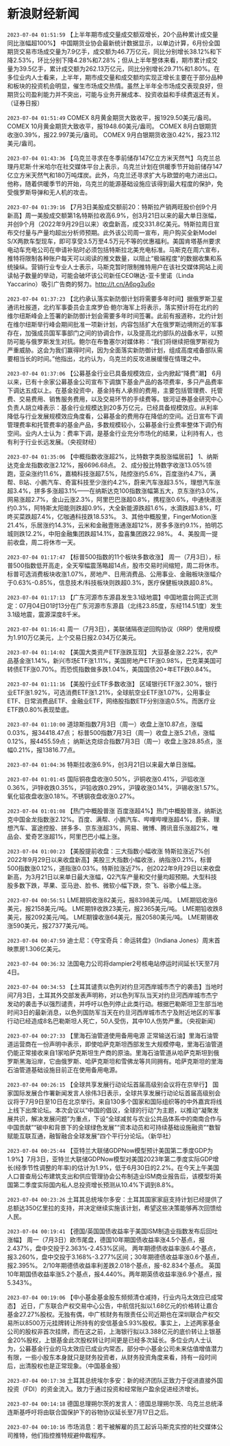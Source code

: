 # 新浪财经新闻
`2023-07-04 01:51:59`   【上半年期市成交量成交额双增长，20个品种累计成交量同比涨幅超100%】 中国期货业协会最新统计数据显示，以单边计算，6月份全国期货交易市场成交量为7.9亿手，成交额为46.7万亿元，同比分别增长38.12%和下降2.53%，环比分别下降4.28%和7.28%；但从上半年整体来看，期市累计成交量为39.5亿手，累计成交额为262.13万亿元，同比分别增长29.71%和1.80%。在多位业内人士看来，上半年，期市成交量和成交额均实现正增长主要在于部分品种和板块的投资机会明显，催生市场成交热情。虽然上半年全市场成交表现良好，但期货公司盈利能力并不突出，可能与业务开展成本、投资收益和手续费返还有关。（证券日报）

`2023-07-04 01:51:49` COMEX 8月黄金期货大致收平，报1929.50美元/盎司。
COMEX 10月黄金期货大致收平，报1948.60美元/盎司。
COMEX 8月白银期货收涨0.39%，报22.997美元/盎司。
COMEX 9月白银期货收涨0.42%，报23.112美元/盎司。

`2023-07-04 01:43:36` 【乌克兰寻求在冬季前储存147亿立方米天然气】乌克兰总理丹尼斯·什米哈尔在社交媒体平台上表示，乌克兰计划在供暖季节开始前储存147亿立方米天然气和180万吨煤炭。此外，乌克兰还寻求扩大与欧盟的电力进出口。他称，随着供暖季节的开始，乌克兰的能源基础设施应该得到最大程度的保护，免受俄罗斯导弹和无人机的攻击。

`2023-07-04 01:39:16` 【7月3日美股成交额前20：特斯拉产销两旺股价创9个月新高】周一美股成交额第1名特斯拉收高6.9%，创3月21日以来的最大单日涨幅，并创9个月（2022年9月29日以来）收盘新高，成交331.8亿美元。特斯拉周日宣布交付量与产量均超出分析师预期。此外该公司周一宣布，用户购买全新Model S/X两款车型现车，即可享受3.5万至4.5万元不等的优惠福利。美国肯塔基州要求电动车充电公司在申请补贴时必须包括特斯拉北美充电标准。马斯克在周六宣布，推特将限制各种账户每天可以阅读的推文数量，以阻止“极端程度”的数据收集和系统操纵。营销行业专业人士表示，马斯克暂时限制推特用户在该社交媒体网站上阅读帖子数量的举动，可能会破坏该公司新任CEO琳达-亚卡里诺（Linda Yaccarino）吸引广告商的努力。http://t.cn/A6pg3u6o

`2023-07-04 01:37:23` 【北约承认落实新防御计划将需要多年时间】据俄罗斯卫星通讯社报道，北约军事委员会主席罗伯·鲍尔海军上将表示，落实预计将在北约的维尔纽斯峰会上签署的新防御计划会需要多年时间签署。此前有报道称，北约计划在维尔纽斯举行峰会期间批准一项新计划，内容包括扩大在俄罗斯边境附近的军事存在，加强成员国军事部门之间的协调合作，以及提高北约部队的战备水平，以预防可能与俄罗斯发生对抗。鲍尔在布鲁塞尔对媒体称：“我们将继续把俄罗斯视为严重威胁。这会为我们赢得时间，因为全面落实新防御计划，组成高度戒备部队需要相当长的时间。”他指出，北约认为，乌克兰的反攻进展缓慢在情理之中。

`2023-07-04 01:37:06` 【公募基金行业已具备规模效应，业内掀起“降费”潮】 6月以来，已有十余家公募基金公司宣布下调旗下基金产品的各项费率，多只产品费率下调达五成以上。在基金投资中，基金持有人承担的费用，主要包括管理费、托管费、交易费用、销售服务费用，以及交易环节的手续费等。银河证券基金研究中心负责人胡立峰表示：基金行业规模达到20多万亿元，已经具备规模效应。从利率降低与行业发展规模效应角度看，公募基金的费用存在降低的空间。近日宣布下调管理费率和托管费率的基金产品，多数规模较小，公募基金行业费率整体下调仍有空间。业内人士认为：费率下调，是基金行业充分市场化的结果，让利持有人，也有利于行业长远发展。（央视财经）

`2023-07-04 01:35:06` 【中概指数收涨超2%，比特数字类股涨幅居前】 1、纳斯达克金龙指数收涨2.12%，报6696.68点。
2、成分股比特数字收涨13.05%领跑，亚朵涨约11.6%，嘉楠科技涨超7.5%，陆控涨约5.6%，百度涨约4.7%，满帮、B站、小鹏汽车、奇富科技至少涨约4.2%，蔚来汽车涨超3.5%，理想汽车涨超3.4%，拼多多涨超3.1%——在纳斯达克100指数涨幅第五大，京东涨约3.0%，网易涨超2.7%，金山云涨2.3%，阿里巴巴涨超0.8%，携程涨0.6%，中通快递涨约0.3%，阿特斯太阳能则跌超0.9%，大全新能源跌超1.6%，水滴跌超3.8%，叮咚买菜跌超7.4%，亿咖通科技跌18.53%。
3、其他中概股里，FingerMotion涨21.4%，乐居涨约14.3%，云米和金融壹账通涨超12%，房多多涨约9.1%，拍明芯城则跌12.2%，中阳金融集团跌超14.1%，盈喜集团跌22.98%。
4、美股周一提前收盘，周二将休市一天。

`2023-07-04 01:17:47` 【标普500指数的11个板块多数收涨】 周一（7月3日），标普500指数低开高走，全天窄幅震荡略超14点，股市交易时间缩短，周二将休市。标普可选消费板块收涨1.07%，房地产、日用消费品、公用事业、金融板块涨幅介于0.63%-0.85%，信息技术/科技板块则跌超0.3%，医疗保健板块跌超0.8%。

`2023-07-04 01:17:13` 【广东河源市东源县发生3.1级地震】中国地震台网正式测定：07月04日01时13分在广东河源市东源县（北纬23.85度，东经114.51度）发生3.1级地震，震源深度8千米。

`2023-07-04 01:16:41` 周一（7月3日），美联储隔夜逆回购协议（RRP）使用规模为1.910万亿美元，上个交易日报2.034万亿美元。

`2023-07-04 01:14:02` 【美国大类资产ETF涨跌互现】 大豆基金涨2.22%，农产品基金涨1.14%，新兴市场ETF涨1.11%，美国房地产ETF涨0.98%，巴克莱美国可转债ETF涨0.70%。而恐慌指数做多跌1.04%，美国国债20+年ETF跌0.84%。

`2023-07-04 01:11:16` 【美股行业ETF多数收涨】 区域银行ETF涨2.30%，银行业ETF涨1.92%，可选消费ETF涨1.21%，全球航空业ETF涨1.07%，公用事业ETF、日常消费品ETF、金融业ETF，网络股指数ETF分别涨逾0.5%。而医疗业ETF跌0.80%表现垫底。

`2023-07-04 01:10:00`   道琼斯指数7月3日（周一）收盘上涨10.87点，涨幅0.03%，报34418.47点；
标普500指数7月3日（周一）收盘上涨5.21点，涨幅0.12%，报4455.59点；
纳斯达克综合指数7月3日（周一）收盘上涨28.85点，涨幅0.21%，报13816.77点。

`2023-07-04 01:04:36` 特斯拉收涨6.9%，创3月21日以来最大单日涨幅。

`2023-07-04 01:01:45` 国际铜夜盘收涨0.50%，沪铜收涨0.41%，沪铝收涨0.36%，沪锌收跌0.35%，沪铅收跌0.29%，沪镍收涨0.14%，沪锡收涨1.57%。氧化铝夜盘收涨0.18%。不锈钢夜盘收涨0.27%。

`2023-07-04 01:01:08`   【热门中概股普涨 百度涨超4%】热门中概股普涨，纳斯达克中国金龙指数涨2.12%。百度、满帮、小鹏汽车、哔哩哔哩涨超4%，蔚来、理想汽车、富途控股、拼多多、京东涨超3%，网易、微博、腾讯音乐涨超2%，唯品会、爱奇艺涨超1%，阿里巴巴小幅上涨。

`2023-07-04 01:00:23` 【美股提前收盘：三大指数小幅收涨 特斯拉涨近7%创2022年9月29日以来收盘新高】美股三大指数小幅收涨，纳指涨0.21%，标普500指数涨0.12%，道指涨0.03%。特斯拉涨近7%，创2022年9月29日以来收盘新高，为3月21日以来单日最大涨幅，Q2汽车产量和交付量均超预期。大型科技股多数下跌，苹果、亚马逊、脸书、微软小幅下跌，奈飞、谷歌小幅上涨。

`2023-07-04 00:56:51` LME期铜收涨82美元，报8398美元/吨。
LME期铝收涨6美元，报2158美元/吨。
LME期锌收跌23美元，报2365美元/吨。
LME期铅收跌8美元，报2092美元/吨。
LME期镍收涨64美元，报20580美元/吨。
LME期锡收涨590美元，报27377美元/吨。

`2023-07-04 00:47:59` 迪士尼：《夺宝奇兵：命运转盘》（Indiana Jones）周末首映票房1.306亿美元。

`2023-07-04 00:36:32` 法国电力公司将dampier2号核电站停运时间延长1天至7月4日。

`2023-07-04 00:34:53` 【土耳其谴责以色列对约旦河西岸城市杰宁的袭击】当地时间7月3日，土耳其外交部发表声明称，对以色列军队当天对约旦河西岸城市杰宁发动的袭击予以强烈谴责，并呼吁以色列停止此类行动。根据巴勒斯坦卫生部当地时间3日的最新消息，以色列国防军当天在约旦河西岸城市杰宁及附近地区的军事行动已经造成8名巴勒斯坦人死亡，50人受伤，其中10人伤势严重。（央视新闻）

`2023-07-04 00:27:33` 【里海石油管道使用备用电源 正常输送石油】里海石油管道运营商在一份声明中表示，即使哈萨克斯坦西部发生大规模停电，里海石油管道仍能正常接收来自1家哈萨克斯坦生产商的原油。里海石油管道从哈萨克斯坦到俄罗斯黑海沿岸，它由俄罗斯、哈萨克斯坦和雪佛龙等共同拥有。哈萨克斯坦的里海石油管道基础设施目前正在使用备用电源。

`2023-07-04 00:26:15` 【全球共享发展行动论坛首届高级别会议将在京举行】 国家国际发展合作署新闻发言人徐伟3日表示，全球共享发展行动论坛首届高级别会议将于7月9日至10日在北京举行。来自130多个国家和国际组织等的中外嘉宾将线上线下出席论坛。本次会议以“中国的倡议，全球的行动”为主题，以推动“凝聚发展共识，解决发展问题”为重点，下设“全球减贫与农业公共品体系中的南南合作与中国贡献”“碳中和背景下的全球绿色发展”“资本动员和可持续基础设施融资”“数智赋能互联互通，融智融合全球发展”四个平行分论坛。（新华社）

`2023-07-04 00:25:44` 【亚特兰大联储GDPNow模型预计美国第二季度GDP为1.9%】7月3日，亚特兰大联储GDPNow模型对美国2023年第二季度实际GDP增长(经季节性调整的年率)的估计为1.9%，低于6月30日的2.2%。在今天上午美国人口普查局公布建筑支出和供应管理协会公布制造业ISM商业报告后，该模型将美国第二季度实际国内私人总投资增长预测从10.4%下调到8.8%。

`2023-07-04 00:23:26` 土耳其总统埃尔多安：土耳其国家家庭支持计划已经提供了总额达350亿里拉的支持，并决定继续实施该计划，希望这些决策能够再次回馈给人民。

`2023-07-04 00:19:41` 【德国/英国国债收益率于美国ISM制造业指数发布后回吐涨幅】
周一（7月3日）欧市尾盘，德国10年期国债收益率涨4.5个基点，报2.437%，盘中交投于2.363%-2.453%区间。
两年期德债收益率涨6.4个基点，报3.260%，盘中交投于3.168%-3.277%区间；30年期德债收益率涨0.6个基点，报2.395%。
2/10年期德债收益率利差跌2.018个基点，报-82.834个基点。
英国10年期国债收益率涨5.2个基点，报4.440%。两年期英债收益率涨6.9个基点，报5.343%。

`2023-07-04 00:19:06` 【中小基金基金股东频频清仓减持，行业内马太效应已成常态】 近日，广东联合产权交易中心公告，中航信托拟以1.68亿元的价格转让嘉合基金27.27%股权。无独有偶，中广核财务有限责任公司近期也在深圳联合产权交易所以8500万元挂牌转让所持有的安信基金5.93%股权。事实上，上述两家基金公司的股权非首次挂牌，而在这之前，上海银行拟以3.388亿元的底价转让上银基金20%股权，上银基金此次股权转让时间更是已经多次延长。多位业内人士认为，公募基金行业的马太效应已成业内常态，部分中小基金公司未来估值增值潜力有限，一些小股东本身就只是财务投资者，从财务投资角度来看，持有一段时间后，出清股权也是正常现象。（中国基金报）

`2023-07-04 00:17:38` 土耳其总统埃尔多安：新的经济团队正致力于促进直接外国投资（FDI）的资金流入。致力于通过投资和经常账户盈余促进经济增长。

`2023-07-04 00:14:18` 德国总理朔尔茨的发言人：德国总理朔尔茨、乌克兰总统泽连斯基呼吁将由联合国保护下的谷物协议延长至7月17日之后。

`2023-07-04 00:10:16` 市场消息：若干被解雇的员工起诉马斯克实控的社交媒体公司推特，他们指控推特规避仲裁程序。

